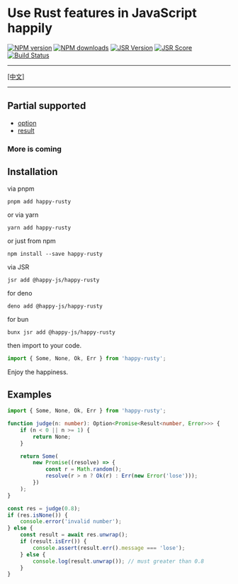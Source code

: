 # Use Rust features in JavaScript happily

[![NPM version](https://img.shields.io/npm/v/happy-rusty.svg)](https://npmjs.org/package/happy-rusty)
[![NPM downloads](https://badgen.net/npm/dm/happy-rusty)](https://npmjs.org/package/happy-rusty)
[![JSR Version](https://jsr.io/badges/@happy-js/happy-rusty)](https://jsr.io/@happy-js/happy-rusty)
[![JSR Score](https://jsr.io/badges/@happy-js/happy-rusty/score)](https://jsr.io/@happy-js/happy-rusty/score)
[![Build Status](https://github.com/jiangjie/happy-rusty/actions/workflows/test.yml/badge.svg)](https://github.com/jiangjie/happy-rusty/actions/workflows/test.yml)

---

<a href="README.cn.md">[中文]</a>

---

## Partial supported

-   [option](https://doc.rust-lang.org/core/option/index.html)
-   [result](https://doc.rust-lang.org/core/result/index.html)

### More is coming

## Installation

via pnpm

```
pnpm add happy-rusty
```

or via yarn

```
yarn add happy-rusty
```

or just from npm

```
npm install --save happy-rusty
```

via JSR

```
jsr add @happy-js/happy-rusty
```

for deno

```
deno add @happy-js/happy-rusty
```

for bun

```
bunx jsr add @happy-js/happy-rusty
```

then import to your code.

```ts
import { Some, None, Ok, Err } from 'happy-rusty';
```

Enjoy the happiness.

## Examples

```ts
import { Some, None, Ok, Err } from 'happy-rusty';

function judge(n: number): Option<Promise<Result<number, Error>>> {
    if (n < 0 || n >= 1) {
        return None;
    }

    return Some(
        new Promise((resolve) => {
            const r = Math.random();
            resolve(r > n ? Ok(r) : Err(new Error('lose')));
        })
    );
}

const res = judge(0.8);
if (res.isNone()) {
    console.error('invalid number');
} else {
    const result = await res.unwrap();
    if (result.isErr()) {
        console.assert(result.err().message === 'lose');
    } else {
        console.log(result.unwrap()); // must greater than 0.8
    }
}
```

